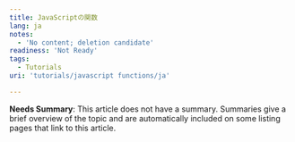 ```yaml
---
title: JavaScriptの関数
lang: ja
notes:
  - 'No content; deletion candidate'
readiness: 'Not Ready'
tags:
  - Tutorials
uri: 'tutorials/javascript functions/ja'

---
```

**Needs Summary**: This article does not have a summary. Summaries give a brief overview of the topic and are automatically included on some listing pages that link to this article.

